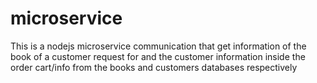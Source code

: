# microservice

This is a nodejs microservice communication that get information of the book of a customer request for and the customer information inside the order cart/info from the books and customers databases
respectively
